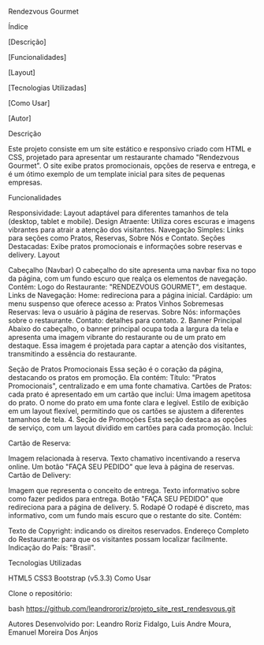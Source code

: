 Rendezvous Gourmet

Índice

[Descrição]

[Funcionalidades]

[Layout]

[Tecnologias Utilizadas]

[Como Usar]

[Autor]

Descrição

Este projeto consiste em um site estático e responsivo criado com HTML e CSS, projetado para apresentar um restaurante chamado "Rendezvous Gourmet". O site exibe pratos promocionais, opções de reserva e entrega, e é um ótimo exemplo de um template inicial para sites de pequenas empresas.

Funcionalidades

Responsividade: Layout adaptável para diferentes tamanhos de tela (desktop, tablet e mobile).
Design Atraente: Utiliza cores escuras e imagens vibrantes para atrair a atenção dos visitantes.
Navegação Simples: Links para seções como Pratos, Reservas, Sobre Nós e Contato.
Seções Destacadas: Exibe pratos promocionais e informações sobre reservas e delivery.
Layout

Cabeçalho (Navbar) O cabeçalho do site apresenta uma navbar fixa no topo da página, com um fundo escuro que realça os elementos de navegação. Contém:
Logo do Restaurante: "RENDEZVOUS GOURMET", em destaque. Links de Navegação: Home: redireciona para a página inicial. Cardápio: um menu suspenso que oferece acesso a: Pratos Vinhos Sobremesas Reservas: leva o usuário à página de reservas. Sobre Nós: informações sobre o restaurante. Contato: detalhes para contato. 2. Banner Principal Abaixo do cabeçalho, o banner principal ocupa toda a largura da tela e apresenta uma imagem vibrante do restaurante ou de um prato em destaque. Essa imagem é projetada para captar a atenção dos visitantes, transmitindo a essência do restaurante.

Seção de Pratos Promocionais Essa seção é o coração da página, destacando os pratos em promoção. Ela contém:
Título: "Pratos Promocionais", centralizado e em uma fonte chamativa. Cartões de Pratos: cada prato é apresentado em um cartão que inclui: Uma imagem apetitosa do prato. O nome do prato em uma fonte clara e legível. Estilo de exibição em um layout flexível, permitindo que os cartões se ajustem a diferentes tamanhos de tela. 4. Seção de Promoções Esta seção destaca as opções de serviço, com um layout dividido em cartões para cada promoção. Inclui:

Cartão de Reserva:

Imagem relacionada à reserva. Texto chamativo incentivando a reserva online. Um botão "FAÇA SEU PEDIDO" que leva à página de reservas. Cartão de Delivery:

Imagem que representa o conceito de entrega. Texto informativo sobre como fazer pedidos para entrega. Botão "FAÇA SEU PEDIDO" que redireciona para a página de delivery. 5. Rodapé O rodapé é discreto, mas informativo, com um fundo mais escuro que o restante do site. Contém:

Texto de Copyright: indicando os direitos reservados. Endereço Completo do Restaurante: para que os visitantes possam localizar facilmente. Indicação do País: "Brasil".

Tecnologias Utilizadas

HTML5
CSS3
Bootstrap (v5.3.3)
Como Usar

Clone o repositório:

bash https://github.com/leandrororiz/projeto_site_rest_rendesvous.git

Autores Desenvolvido por: Leandro Roriz Fidalgo, Luis Andre Moura, Emanuel Moreira Dos Anjos
